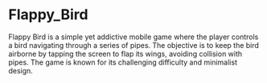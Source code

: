 # Flappy_Bird
Flappy Bird is a simple yet addictive mobile game where the player controls a bird navigating through a series of pipes. The objective is to keep the bird airborne by tapping the screen to flap its wings, avoiding collision with pipes. The game is known for its challenging difficulty and minimalist design.
